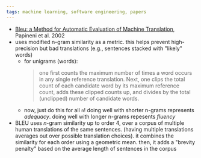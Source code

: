 ```yaml
---
tags: machine learning, software engineering, papers
---
```


- [Bleu: a Method for Automatic Evaluation of Machine Translation](https://aclanthology.org/P02-1040/), Papineni et al. 2002
- uses modified n-gram similarity as a metric. this helps prevent high-precision but bad translations (e.g., sentences stacked with "likely" words)
	- for unigrams (words):
	  > one first counts the maximum number of times a word occurs in any single reference translation. Next, one clips the total count of each candidate word by its maximum reference count, adds these clipped counts up, and divides by the total (unclipped) number of candidate words.
	- now, just do this for all `n`! doing well with shorter n-grams represents *adequacy*. doing well with longer n-grams repesents *fluency*
- BLEU uses *n*-gram similarity up to order 4, over a corpus of multiple human translations of the same sentences. (having multiple translations averages out over possible translation choices). it combines the similarity for each order using a geometric mean. then, it adds a "brevity penalty" based on the average length of sentences in the corpus